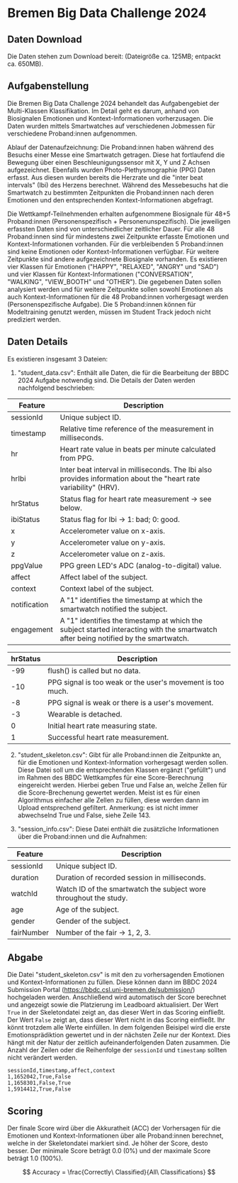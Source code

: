 # Bremen Big Data Challenge 2024

## Daten Download
Die Daten stehen zum Download bereit: (Dateigröße ca. 125MB; entpackt ca. 650MB).


## Aufgabenstellung
Die Bremen Big Data Challenge 2024 behandelt das Aufgabengebiet der Multi-Klassen Klassifikation. Im Detail geht es darum, anhand von Biosignalen Emotionen und Kontext-Informationen vorherzusagen. Die Daten wurden mittels Smartwatches auf verschiedenen Jobmessen für verschiedene Proband:innen aufgenommen.

Ablauf der Datenaufzeichnung: Die Proband:innen haben während des Besuchs einer Messe eine Smartwatch getragen. Diese hat fortlaufend die Bewegung über einen Beschleunigungssensor mit X, Y und Z Achsen aufgezeichnet. Ebenfalls wurden Photo-Plethysmographie (PPG) Daten erfasst. Aus diesen wurden bereits die Herzrate und die "inter beat intervals" (Ibi) des Herzens berechnet. Während des Messebesuchs hat die Smartwatch zu bestimmten Zeitpunkten die Proband:innen nach deren Emotionen und den entsprechenden Kontext-Informationen abgefragt.

Die Wettkampf-Teilnehmenden erhalten aufgenommene Biosignale für 48+5 Proband:innen (Personenspezifisch + Personenunspezifisch). Die jeweiligen erfassten Daten sind von unterschiedlicher zeitlicher Dauer. Für alle 48 Proband:innen sind für mindestens zwei Zeitpunkte erfasste Emotionen und Kontext-Informationen vorhanden. Für die verbleibenden 5 Proband:innen sind keine Emotionen oder Kontext-Informationen verfügbar. Für weitere Zeitpunkte sind andere aufgezeichnete Biosignale vorhanden. Es existieren vier Klassen für Emotionen ("HAPPY", "RELAXED", "ANGRY" und "SAD") und vier Klassen für Kontext-Informationen ("CONVERSATION", "WALKING", "VIEW_BOOTH" und "OTHER"). Die gegebenen Daten sollen analysiert werden und für weitere Zeitpunkte sollen sowohl Emotionen als auch Kontext-Informationen für die 48 Proband:innen vorhergesagt werden (Personenspezifische Aufgabe).
Die 5 Proband:innen können für Modeltraining genutzt werden, müssen im Student Track jedoch nicht prediziert werden.


## Daten Details
Es existieren insgesamt 3 Dateien:

1. "student_data.csv": Enthält alle Daten, die für die Bearbeitung der BBDC 2024 Aufgabe notwendig sind. Die Details der Daten werden nachfolgend beschrieben:

  | Feature | Description |
  |---|---|
  | sessionId | Unique subject ID. |
  | timestamp | Relative time reference of the measurement in milliseconds. |
  | hr | Heart rate value in beats per minute calculated from PPG. |
  | hrIbi | Inter beat interval in milliseconds. The Ibi also provides information about the "heart rate variability" (HRV). |
  | hrStatus | Status flag for heart rate measurement -> see below. |
  | ibiStatus | Status flag for Ibi -> 1: bad; 0: good. |
  | x | Accelerometer value on x-axis. |
  | y | Accelerometer value on y-axis. |
  | z | Accelerometer value on z-axis. |
  | ppgValue | PPG green LED's ADC (analog-to-digital) value. |
  | affect | Affect label of the subject. |
  | context | Context label of the subject. |
  | notification | A "1" identifies the timestamp at which the smartwatch notified the subject. |
  | engagement | A "1" identifies the timestamp at which the subject started interacting with the smartwatch after being notified by the smartwatch. |

  | hrStatus | Description |
  |---|---|
  | -99 | flush() is called but no data. |
  | -10 | PPG signal is too weak or the user's movement is too much. |
  | -8 | PPG signal is weak or there is a user's movement. |
  | -3 | Wearable is detached. |
  | 0 | Initial heart rate measuring state. |
  | 1 | Successful heart rate measurement. |

2. "student_skeleton.csv": Gibt für alle Proband:innen die Zeitpunkte an, für die Emotionen und Kontext-Information vorhergesagt werden sollen. Diese Datei soll um die entsprechenden Klassen ergänzt ("gefüllt") und im Rahmen des BBDC Wettkampfes für eine Score-Berechnung eingereicht werden.
Hierbei geben True und False an, welche Zellen für die Score-Brechenung gewertet werden. Meist ist es für einen Algorithmus einfacher alle Zellen zu füllen, diese werden dann im Upload entsprechend gefiltert. Anmerkung: es ist nicht immer abwechselnd True und False, siehe Zeile 143.


3. "session_info.csv": Diese Datei enthält die zusätzliche Informationen über die Proband:innen und die Aufnahmen:

  | Feature | Description |
  |---|---|
  | sessionId | Unique subject ID. |
  | duration | Duration of recorded session in milliseconds. |
  | watchId | Watch ID of the smartwatch the subject wore throughout the study. |
  | age | Age of the subject. |
  | gender | Gender of the subject. |
  | fairNumber | Number of the fair -> 1, 2, 3. |


## Abgabe
Die Datei "student_skeleton.csv" is mit den zu vorhersagenden Emotionen und Kontext-Informationen zu füllen. Diese können dann im BBDC 2024 Submission Portal (https://bbdc.csl.uni-bremen.de/submission/) hochgeladen werden. Anschließend wird automatisch der Score berechnet und angezeigt sowie die Platzierung im Leadboard aktualisiert. Der Wert `True` in der Skeletondatei zeigt an, das dieser Wert in das Scoring einfließt. Der Wert `False` zeigt an, dass dieser Wert nicht in das Scoring einfließt. Ihr könnt trotzdem alle Werte einfüllen. In dem folgenden Beisipel wird die erste Emotionsprädiktion gewertet und in der nächsten Zeile nur der Kontext. Dies hängt mit der Natur der zeitlich aufeinanderfolgenden Daten zusammen. Die Anzahl der Zeilen oder die Reihenfolge der `sessionId` und `timestamp` sollten nicht verändert werden.

```
sessionId,timestamp,affect,context
1,1652042,True,False
1,1658301,False,True
1,5914412,True,False
```


## Scoring
Der finale Score wird über die Akkuratheit (ACC) der Vorhersagen für die Emotionen und Kontext-Informationen über alle Proband:innen berechnet, welche in der Skeletondatei markiert sind. Je höher der Score, desto besser. Der minimale Score beträgt 0.0 (0%) und der maximale Score beträgt 1.0 (100%).

$$ Accuracy = \frac{Correctly\ Classified}{All\ Classifications} $$
